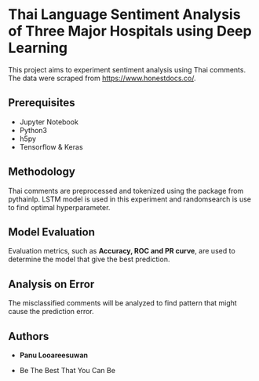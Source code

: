 # Thai Language Sentiment Analysis of Three Major Hospitals using Deep Learning

This project aims to experiment sentiment analysis using Thai comments. The data were scraped from https://www.honestdocs.co/.

## Prerequisites

- Jupyter Notebook
- Python3
- h5py
- Tensorflow & Keras


## Methodology

Thai comments are preprocessed and tokenized using the package from pythainlp. LSTM model is used in this experiment and randomsearch is use to find optimal hyperparameter.

## Model Evaluation

Evaluation metrics, such as **Accuracy, ROC and PR curve**, are used to determine the model that give the best prediction.

## Analysis on Error

The misclassified comments will be analyzed to find pattern that might cause the prediction error.

## Authors

* **Panu Looareesuwan** 



* Be The Best That You Can Be

